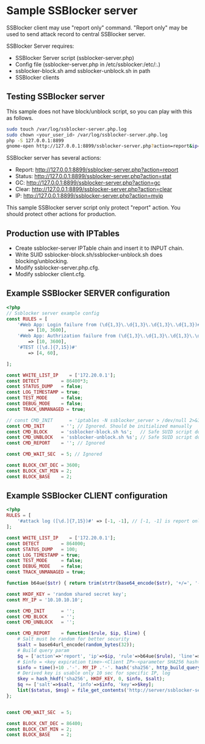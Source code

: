 # Sample SSBlocker server

SSBlocker client may use "report only" command. "Report only" may be used to send attack record to central SSBlocker server.

SSBlocker Server requires:

- SSBlocker Server script (ssblocker-server.php)
- Config file (ssblocker-server.php in /etc/ssblocker:/etc/:.)
- ssblocker-block.sh amd ssblocker-unblock.sh in path
- SSBlocker clients

## Testing SSBlocker server

This sample does not have block/unblock script, so you can play with this as follows.

```bash
sudo touch /var/log/ssblocker-server.php.log
sudo chown <your_user_id> /var/log/ssblocker-server.php.log
php -S 127.0.0.1:8899
gnome-open http://127.0.0.1:8899/ssblocker-server.php?action=report&ip=192.168.100.60&rule=I1RFU1QgKFtcZC5dezcsMTV9KSM&line=VEVTVCAxOTIuMTY4LjEwMC42MCBhc2RiYXNkZmFzZGZhcw&salt=sadfas&info=1763895722-127.0.0.1-e0d4035ebf3812a5e04d08ba678b4334a013e080631a54463e7875e5cd4c9cb1&key=Ch/hljK4ExMM3Jqvg5m6VdYWRsX/ygiyF4kJSbFHP4g
```

SSBlocker server has several actions:

- Report: <http://127.0.0.1:8899/ssblocker-server.php?action=report>
- Status: <http://127.0.0.1:8899/ssblocker-server.php?action=stat>
- GC: <http://127.0.0.1:8899/ssblocker-server.php?action=gc>
- Clear: <http://127.0.0.1:8899/ssblocker-server.php?action=clear>
- IP: <http://127.0.0.1:8899/ssblocker-server.php?action=myip>

This sample SSBlocker server script only protect "report" action. You should protect other actions for production.

## Production use with IPTables

- Create ssblocker-server IPTable chain and insert it to INPUT chain.
- Write SUID ssblocker-block.sh/ssblocker-unblock.sh does blocking/unblocking.
- Modify ssblocker-server.php.cfg.
- Modify ssblocker client.cfg.

## Example SSBlocker SERVER configuration

```php
<?php
// Ssblocker server example config
const RULES = [
    '#Web App: Login failure from (\d{1,3}\.\d{1,3}\.\d{1,3}\.\d{1,3})#'
        => [10, 3600],
    '#Web App: Authrization failure from (\d{1,3}\.\d{1,3}\.\d{1,3}\.\d{1,3})#'
        => [10, 3600],
    '#TEST ([\d.]{7,15})#'
        => [4, 60],

];

const WHITE_LIST_IP    = ['172.20.0.1'];
const DETECT        = 86400*3;
const STATUS_DUMP   = false;
const LOG_TIMESTAMP = true;
const TEST_MODE     = false;
const DEBUG_MODE    = false;
const TRACK_UNMANAGED = true;

// const CMD_INIT      = 'iptables -N ssblocker_server > /dev/null 2>&1; iptables -D INPUT -j ssblocker_server > /dev/null 2>&1; iptables -I INPUT -j server';
const CMD_INIT      = ''; // Ignored. Should be initialized manually
const CMD_BLOCK     = 'ssblocker-block.sh %s';   // Safe SUID script does 'iptables -I ssblocker_server -s %s -j DROP'
const CMD_UNBLOCK   = 'ssblocker-unblock.sh %s'; // Safe SUID script does 'iptables -D ssblocker_server -s %s -j DROP'
const CMD_REPORT    = ''; // Ignored

const CMD_WAIT_SEC  = 5; // Ignored

const BLOCK_CNT_DEC = 3600;
const BLOCK_CNT_MIN = 2;
const BLOCK_BASE    = 2;
```

## Example SSBlocker CLIENT configuration

```php
<?php
RULES = [
    '#attack log ([\d.]{7,15})#' => [-1, -1], // [-1, -1] is report only.
];

const WHITE_LIST_IP    = ['172.20.0.1'];
const DETECT        = 864000;
const STATUS_DUMP   = 100;
const LOG_TIMESTAMP = true;
const TEST_MODE     = false;
const DEBUG_MODE    = false;
const TRACK_UNMANAGED = true;

function b64ue($str) { return trim(strtr(base64_encode($str), '+/=', '-_ ')); };

const HKDF_KEY = 'random shared secret key';
const MY_IP = '10.10.10.10';

const CMD_INIT      = '';
const CMD_BLOCK     = '';
const CMD_UNBLOCK   = '';

const CMD_REPORT    = function($rule, $ip, $line) {
    # Salt must be random for better security
    $salt = base64url_encode(random_bytes(32));
    # Build query param
    $q = ['action'=>'report', 'ip'=>$ip, 'rule'=>b64ue($rule), 'line'=>b64ue($line)];
    # $info = <key expiration time>-<Client IP>-<parameter SHA256 hash>
    $info = time()+10 .'-'. MY_IP .'-'. hash('sha256', http_build_query($q));
    # Derived key is usable only 10 sec for specific IP, log
    $key = hash_hkdf('sha256', HKDF_KEY, 0, $info, $salt);
    $q += ['salt'=>$salt, 'info'=>$info, 'key'=>$key];
    list($status, $msg) = file_get_contents('http://server/ssblocker-server.php?'. http_build_query($q));
};


const CMD_WAIT_SEC  = 5;

const BLOCK_CNT_DEC = 86400;
const BLOCK_CNT_MIN = 2;
const BLOCK_BASE    = 2;
```
